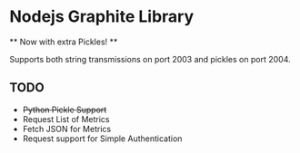 Nodejs Graphite Library
=======================

** Now with extra Pickles! **


Supports both string transmissions on port 2003 and pickles on port 2004. 

TODO
-----
- ~~Python Pickle Support~~
- Request List of Metrics
- Fetch JSON for Metrics
- Request support for Simple Authentication